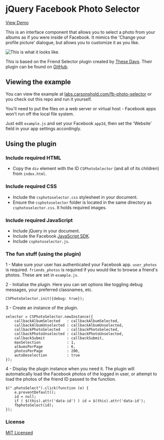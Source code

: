 jQuery Facebook Photo Selector
=========================================

[View Demo](http://labs.carsonshold.com/fb-photo-selector/)

This is an interface component that allows you to select a photo from your albums as if you were inside of Facebook. It mimics the 'Change your profile picture' dialogue, but allows you to customize it as you like.

![This is what it looks like.](http://labs.carsonshold.com/fb-photo-selector/demo.png)

This is based on the Friend Selector plugin created by [These Days](http://www.thesedays.com/). Their plugin can be found on [GitHub](https://github.com/thesedays/Facebook-friend-selector).

## Viewing the example

You can view the example at [labs.carsonshold.com/fb-photo-selector](http://labs.carsonshold.com/fb-photo-selector/) or you check out this repo and run it yourself.

You'll need to put the files on a web server or virtual host - Facebook apps won't run off the local file system.

Just edit `example.js` and set your Facebook `appId`, then set the 'Website' field in your app settings accordingly.

## Using the plugin

### Include required HTML

- Copy the `div` element with the ID `CSPhotoSelector` (and all of its children) from `index.html`.

### Include required CSS

- Include the `csphotoselector.css` stylesheet in your document.
- Ensure the `csphotoselector` folder is located in the same directory as `csphotoselector.css`. It holds required images.

### Include required JavaScript

- Include jQuery in your document.
- Include the Facebook [JavaScript SDK](http://developers.facebook.com/docs/reference/javascript/).
- Include `csphotoselector.js`.

### The fun stuff (using the plugin)

1 - Make sure your user has authenticated your Facebook app. `user_photos` is required. `friends_photos` is required if you would like to browse a friend's photos. These are set in `example.js`.

2 - Initialise the plugin. Here you can set options like toggling debug messages, your preferred classnames, etc.

	CSPhotoSelector.init({debug: true});

3 - Create an instance of the plugin.

	selector = CSPhotoSelector.newInstance({
		callbackAlbumSelected	: callbackAlbumSelected,
		callbackAlbumUnselected	: callbackAlbumUnselected,
		callbackPhotoSelected	: callbackPhotoSelected,
		callbackPhotoUnselected	: callbackPhotoUnselected,
		callbackSubmit			: callbackSubmit,
		maxSelection			: 1,
		albumsPerPage			: 6,
		photosPerPage			: 200,
		autoDeselection			: true
	});

4 - Display the plugin instance when you need it. The plugin will automatically load the Facebook photos of the logged in user, or attempt to load the photos of the friend ID passed to the function.

	$(".photoSelect").click(function (e) {
		e.preventDefault();
		id = null;
		if ( $(this).attr('data-id') ) id = $(this).attr('data-id');
		fbphotoSelect(id);
	});

### License

[MIT Licensed](http://en.wikipedia.org/wiki/MIT_License)